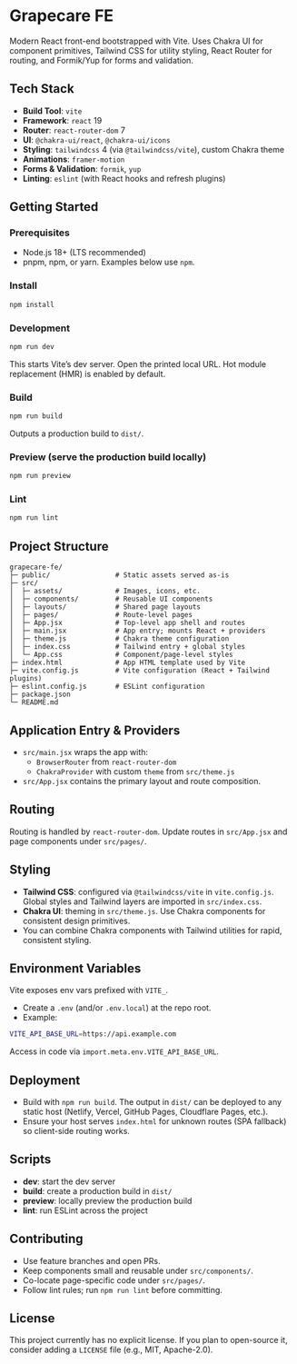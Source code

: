 # Grapecare FE

Modern React front-end bootstrapped with Vite. Uses Chakra UI for component primitives, Tailwind CSS for utility styling, React Router for routing, and Formik/Yup for forms and validation.

## Tech Stack
- **Build Tool**: `vite`
- **Framework**: `react` 19
- **Router**: `react-router-dom` 7
- **UI**: `@chakra-ui/react`, `@chakra-ui/icons`
- **Styling**: `tailwindcss` 4 (via `@tailwindcss/vite`), custom Chakra theme
- **Animations**: `framer-motion`
- **Forms & Validation**: `formik`, `yup`
- **Linting**: `eslint` (with React hooks and refresh plugins)

## Getting Started
### Prerequisites
- Node.js 18+ (LTS recommended)
- pnpm, npm, or yarn. Examples below use `npm`.

### Install
```bash
npm install
```

### Development
```bash
npm run dev
```
This starts Vite’s dev server. Open the printed local URL. Hot module replacement (HMR) is enabled by default.

### Build
```bash
npm run build
```
Outputs a production build to `dist/`.

### Preview (serve the production build locally)
```bash
npm run preview
```

### Lint
```bash
npm run lint
```

## Project Structure
```
grapecare-fe/
├─ public/                # Static assets served as-is
├─ src/
│  ├─ assets/             # Images, icons, etc.
│  ├─ components/         # Reusable UI components
│  ├─ layouts/            # Shared page layouts
│  ├─ pages/              # Route-level pages
│  ├─ App.jsx             # Top-level app shell and routes
│  ├─ main.jsx            # App entry; mounts React + providers
│  ├─ theme.js            # Chakra theme configuration
│  ├─ index.css           # Tailwind entry + global styles
│  └─ App.css             # Component/page-level styles
├─ index.html             # App HTML template used by Vite
├─ vite.config.js         # Vite configuration (React + Tailwind plugins)
├─ eslint.config.js       # ESLint configuration
├─ package.json
└─ README.md
```

## Application Entry & Providers
- `src/main.jsx` wraps the app with:
  - `BrowserRouter` from `react-router-dom`
  - `ChakraProvider` with custom `theme` from `src/theme.js`
- `src/App.jsx` contains the primary layout and route composition.

## Routing
Routing is handled by `react-router-dom`. Update routes in `src/App.jsx` and page components under `src/pages/`.

## Styling
- **Tailwind CSS**: configured via `@tailwindcss/vite` in `vite.config.js`. Global styles and Tailwind layers are imported in `src/index.css`.
- **Chakra UI**: theming in `src/theme.js`. Use Chakra components for consistent design primitives.
- You can combine Chakra components with Tailwind utilities for rapid, consistent styling.

## Environment Variables
Vite exposes env vars prefixed with `VITE_`.
- Create a `.env` (and/or `.env.local`) at the repo root.
- Example:
```bash
VITE_API_BASE_URL=https://api.example.com
```
Access in code via `import.meta.env.VITE_API_BASE_URL`.

## Deployment
- Build with `npm run build`. The output in `dist/` can be deployed to any static host (Netlify, Vercel, GitHub Pages, Cloudflare Pages, etc.).
- Ensure your host serves `index.html` for unknown routes (SPA fallback) so client-side routing works.

## Scripts
- **dev**: start the dev server
- **build**: create a production build in `dist/`
- **preview**: locally preview the production build
- **lint**: run ESLint across the project

## Contributing
- Use feature branches and open PRs.
- Keep components small and reusable under `src/components/`.
- Co-locate page-specific code under `src/pages/`.
- Follow lint rules; run `npm run lint` before committing.

## License
This project currently has no explicit license. If you plan to open-source it, consider adding a `LICENSE` file (e.g., MIT, Apache-2.0).